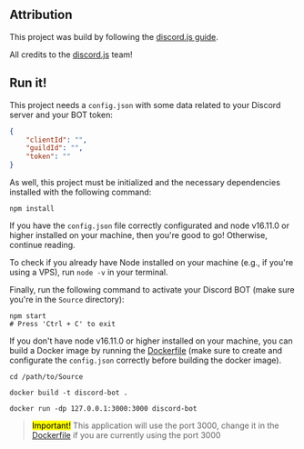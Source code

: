 ## Attribution

This project was build by following the [discord.js guide](https://discordjs.guide/).

All credits to the [discord.js](https://discord.js.org/) team!

## Run it!

This project needs a `config.json` with some data related to your Discord server and your BOT token:

```json
{
    "clientId": "",
    "guildId": "",
    "token": ""
}
```

As well, this project must be initialized and the necessary dependencies installed with the following command:

```shell
npm install
```

If you have the `config.json` file correctly configurated and node v16.11.0 or higher installed on your machine, then you're good to go! Otherwise, continue reading.

To check if you already have Node installed on your machine (e.g., if you're using a VPS), run `node -v` in your terminal.

Finally, run the following command to activate your Discord BOT (make sure you're in the `Source` directory):

```shell
npm start
# Press 'Ctrl + C' to exit
```

If you don't have node v16.11.0 or higher installed on your machine, you can build a Docker image by running the [Dockerfile](./Dockerfile) (make sure to create and configurate the `config.json` correctly before building the docker image).

```shell
cd /path/to/Source
```

```shell
docker build -t discord-bot .
```

```shell
docker run -dp 127.0.0.1:3000:3000 discord-bot
```

> <mark>Important!</mark> This application will use the port 3000, change it in the [Dockerfile](./Dockerfile) if you are currently using the port 3000